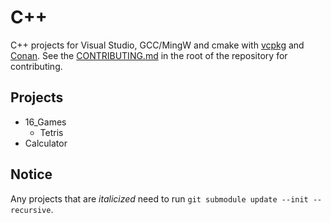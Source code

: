 # C++

C++ projects for Visual Studio, GCC/MingW and cmake with [vcpkg](github.com/microsoft/vcpkg) and [Conan](conan.io). See the [CONTRIBUTING.md](../CONTRIBUTING.md) in the
root of the repository for contributing.

## Projects

- 16_Games
  - Tetris
- Calculator

## Notice

Any projects that are *italicized* need to run `git submodule update --init --recursive`.
